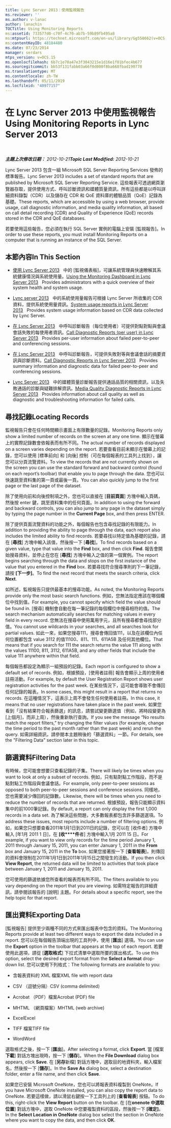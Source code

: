 ```yaml
---
title: Lync Server 2013：使用監視報告
ms.reviewer: ''
ms.author: v-lanac
author: lanachin
TOCTitle: Using Monitoring Reports
ms:assetid: 733577d0-c70f-4c70-ab7b-59b89fb495a8
ms:mtpsurl: https://technet.microsoft.com/en-us/library/Gg558662(v=OCS.15)
ms:contentKeyID: 48184480
ms.date: 07/23/2014
manager: serdars
mtps_version: v=OCS.15
ms.openlocfilehash: 6b7c1e70a47e3f3043215e1d16e1f01bfec4b677
ms.sourcegitcommit: bb53f131fabb03a66f0d000f8ba668fbad190778
ms.translationtype: MT
ms.contentlocale: zh-TW
ms.lasthandoff: 05/11/2019
ms.locfileid: "40977157"
---
```

<div data-xmlns="http://www.w3.org/1999/xhtml">

<div class="topic" data-xmlns="http://www.w3.org/1999/xhtml" data-msxsl="urn:schemas-microsoft-com:xslt" data-cs="http://msdn.microsoft.com/en-us/">

<div data-asp="http://msdn2.microsoft.com/asp">

# <a name="using-monitoring-reports-in-lync-server-2013"></a><span data-ttu-id="72408-102">在 Lync Server 2013 中使用監視報告</span><span class="sxs-lookup"><span data-stu-id="72408-102">Using Monitoring Reports in Lync Server 2013</span></span>

</div>

<div id="mainSection">

<div id="mainBody">

<span> </span>

<span data-ttu-id="72408-103">_**主題上次修改日期：** 2012-10-21_</span><span class="sxs-lookup"><span data-stu-id="72408-103">_**Topic Last Modified:** 2012-10-21_</span></span>

<span data-ttu-id="72408-104">Lync Server 2013 包含一組 Microsoft SQL Server Reporting Services 發佈的標準報告。</span><span class="sxs-lookup"><span data-stu-id="72408-104">Lync Server 2013 includes a set of standard reports that are published by Microsoft SQL Server Reporting Service.</span></span> <span data-ttu-id="72408-105">這些報表可透過網頁瀏覽器存取，提供使用方式、呼叫診斷資訊和媒體質量資訊，所有這些都是以呼叫詳細資料錄製（CDR）以及儲存在 CDR 和 QoE 資料庫的體驗品質（QoE）記錄為基礎。</span><span class="sxs-lookup"><span data-stu-id="72408-105">These reports, which are accessible by using a web browser, provide usage, call diagnostic information, and media quality information, all based on call detail recording (CDR) and Quality of Experience (QoE) records stored in the CDR and QoE databases.</span></span>

<span data-ttu-id="72408-106">若要使用這些報告，您必須在執行 SQL Server 實例的電腦上安裝 [監視報告]。</span><span class="sxs-lookup"><span data-stu-id="72408-106">In order to use these reports, you must install Monitoring Reports on a computer that is running an instance of the SQL Server.</span></span>

<div>

## <a name="in-this-section"></a><span data-ttu-id="72408-107">本節內容</span><span class="sxs-lookup"><span data-stu-id="72408-107">In This Section</span></span>

  - <span data-ttu-id="72408-108">[使用 Lync Server 2013](lync-server-2013-using-the-monitoring-dashboard.md)   中的 [監視儀表板]，可讓系統管理員快速瞭解其系統健康情況與系統使用量。</span><span class="sxs-lookup"><span data-stu-id="72408-108">[Using the Monitoring Dashboard in Lync Server 2013](lync-server-2013-using-the-monitoring-dashboard.md)   Provides administrators with a quick overview of their system health and system usage.</span></span>

  - <span data-ttu-id="72408-109">[Lync server 2013](lync-server-2013-system-usage-reports.md)   中的系統使用量報告可根據 Lync Server 所收集的 CDR 資料，提供系統使用量資訊。</span><span class="sxs-lookup"><span data-stu-id="72408-109">[System usage reports in Lync Server 2013](lync-server-2013-system-usage-reports.md)   Provides system usage information based on CDR data collected by Lync Server.</span></span>

  - <span data-ttu-id="72408-110">[在 Lync Server 2013](lync-server-2013-call-diagnostic-reports-per-user.md)   中呼叫診斷報告（每位使用者）可提供對點對點與會議會話失敗的每使用者資訊。</span><span class="sxs-lookup"><span data-stu-id="72408-110">[Call Diagnostic Reports (per user) in Lync Server 2013](lync-server-2013-call-diagnostic-reports-per-user.md)   Provides per-user information about failed peer-to-peer and conferencing sessions.</span></span>

  - <span data-ttu-id="72408-111">[在 Lync Server 2013](lync-server-2013-call-diagnostic-reports.md)   中呼叫診斷報告，可提供失敗對等與會議會話的摘要資訊與診斷資料。</span><span class="sxs-lookup"><span data-stu-id="72408-111">[Call Diagnostic Reports in Lync Server 2013](lync-server-2013-call-diagnostic-reports.md)   Provides summary information and diagnostic data for failed peer-to-peer and conferencing sessions.</span></span>

  - <span data-ttu-id="72408-112">[Lync Server 2013](lync-server-2013-media-quality-diagnostic-reports.md)   中的媒體質量診斷報告提供通話品質的相關資訊，以及失敗通話的診斷與疑難排解資訊。</span><span class="sxs-lookup"><span data-stu-id="72408-112">[Media Quality Diagnostic Reports in Lync Server 2013](lync-server-2013-media-quality-diagnostic-reports.md)   Provides information about call quality as well as diagnostic and troubleshooting information for failed calls.</span></span>

</div>

<div>

## <a name="locating-records"></a><span data-ttu-id="72408-113">尋找記錄</span><span class="sxs-lookup"><span data-stu-id="72408-113">Locating Records</span></span>

<span data-ttu-id="72408-114">監視報告只會在任何時間顯示畫面上有限數量的記錄。</span><span class="sxs-lookup"><span data-stu-id="72408-114">Monitoring Reports only show a limited number of records on the screen at any one time.</span></span> <span data-ttu-id="72408-115">顯示在螢幕上的實際記錄數會依報表而有所不同。</span><span class="sxs-lookup"><span data-stu-id="72408-115">The actual number of records displayed on a screen varies depending on the report.</span></span> <span data-ttu-id="72408-116">若要查看目前未顯示在螢幕上的記錄，您可以使用 [標準前向] 和 [向後] 控制（可在每個報表的工具列上找到），讓您可以分頁流覽資料。</span><span class="sxs-lookup"><span data-stu-id="72408-116">To view the records that are not currently shown on the screen you can use the standard forward and backward control (found on each report’s toolbar) that enable you to page through the data.</span></span> <span data-ttu-id="72408-117">您也可以快速跳至資料集的第一頁或最後一頁。</span><span class="sxs-lookup"><span data-stu-id="72408-117">You can also quickly jump to the first page or the last page of the dataset.</span></span>

<span data-ttu-id="72408-118">除了使用向前和向後控制項之外，您也可以直接在 [**目前頁面**] 方塊中輸入頁碼，然後按 enter 鍵，跳至資料集中的任何頁面。</span><span class="sxs-lookup"><span data-stu-id="72408-118">In addition to using the forward and backward controls, you can also jump to any page in the dataset simply by typing the page number in the **Current Page** box, and then press ENTER.</span></span>

<span data-ttu-id="72408-119">除了提供頁面流覽資料的功能之外，每個報告也包含尋找記錄的有限能力。</span><span class="sxs-lookup"><span data-stu-id="72408-119">In addition to providing the ability to page through the data, each report also includes the limited ability to find records.</span></span> <span data-ttu-id="72408-120">若要尋找以特定值為基礎的記錄，請在 [**尋找**] 方塊中輸入該值，然後按一下 [**尋找**]。</span><span class="sxs-lookup"><span data-stu-id="72408-120">To find records based on a given value, type that value into the **Find** box, and then click **Find**.</span></span> <span data-ttu-id="72408-121">報告會開始搜尋資料，並停止在您在 [**尋找**] 方塊中輸入之值的第一個實例。</span><span class="sxs-lookup"><span data-stu-id="72408-121">The report begins searching through the data and stops on the first instance of the value that you entered in the **Find** box.</span></span> <span data-ttu-id="72408-122">若要尋找符合搜尋準則的下一筆記錄，請按 **[下一步]**。</span><span class="sxs-lookup"><span data-stu-id="72408-122">To find the next record that meets the search criteria, click **Next**.</span></span>

<span data-ttu-id="72408-123">如所述，監視報告只提供最基本的搜尋功能。</span><span class="sxs-lookup"><span data-stu-id="72408-123">As noted, the Monitoring Reports provide only the most basic search functions.</span></span> <span data-ttu-id="72408-124">例如，您無法指定應該在哪個欄位中找到值。</span><span class="sxs-lookup"><span data-stu-id="72408-124">For example, you cannot specify which field the value should be found in.</span></span> <span data-ttu-id="72408-125">[搜尋] 機制會自動在每一筆記錄的每個欄位中搜尋相符的值。</span><span class="sxs-lookup"><span data-stu-id="72408-125">The search mechanism automatically searches for matching values in every field in every record.</span></span> <span data-ttu-id="72408-126">您無法在搜尋中使用萬用字元，且所有搜尋都會尋找部分值。</span><span class="sxs-lookup"><span data-stu-id="72408-126">You cannot use wildcards in your searches, and all searches look for partial values.</span></span> <span data-ttu-id="72408-127">如此一來，如果您搜尋111，搜尋會傳回值111，以及在該欄位內任何位置都包含 value 3112 的值11100、811、111、611A5B 及任何其他欄位。</span><span class="sxs-lookup"><span data-stu-id="72408-127">That means that if you search for 111 the search returns the value 111 along with the values 11100, 811, 3112, 611A5B, and any other fields that include the value 111 anywhere within that field.</span></span>

<span data-ttu-id="72408-128">每個報告都設定為顯示一組預設的記錄。</span><span class="sxs-lookup"><span data-stu-id="72408-128">Each report is configured to show a default set of records.</span></span> <span data-ttu-id="72408-129">例如，根據預設，[使用者註冊] 報告會顯示上周的使用者註冊活動。</span><span class="sxs-lookup"><span data-stu-id="72408-129">For example, by default the User Registration Report shows user registration activities for the past week.</span></span> <span data-ttu-id="72408-130">在某些情況下，這可能會導致不會傳回任何記錄的報表。</span><span class="sxs-lookup"><span data-stu-id="72408-130">In some cases, this might result in a report that returns no records.</span></span> <span data-ttu-id="72408-131">在這種情況下，這表示上周不會發生任何使用者註冊。</span><span class="sxs-lookup"><span data-stu-id="72408-131">In this case, it means that no user registrations have taken place in the past week.</span></span> <span data-ttu-id="72408-132">如果您看到「沒有結果符合報表篩選」的訊息，請嘗試變更篩選值（例如，將時段變更為 [上個月]，而非上周），然後重新執行查詢。</span><span class="sxs-lookup"><span data-stu-id="72408-132">If you see the message “No results match the report filters,” try changing the filter values (for example, change the time period to the past month rather than the past week) and rerun the query.</span></span> <span data-ttu-id="72408-133">如需詳細資訊，請參閱本主題稍後的「篩選資料」一節。</span><span class="sxs-lookup"><span data-stu-id="72408-133">For details, see the "Filtering Data" section later in this topic.</span></span>

</div>

<div>

## <a name="filtering-data"></a><span data-ttu-id="72408-134">篩選資料</span><span class="sxs-lookup"><span data-stu-id="72408-134">Filtering Data</span></span>

<span data-ttu-id="72408-135">有時候，您可能會想要只查看記錄的子集。</span><span class="sxs-lookup"><span data-stu-id="72408-135">There will likely be times when you want to look at only a subset of records.</span></span> <span data-ttu-id="72408-136">例如，只有點對點工作階段，而不是點對點工作階段與會議會話。</span><span class="sxs-lookup"><span data-stu-id="72408-136">For example, only peer-to-peer sessions as opposed to both peer-to-peer sessions and conference sessions.</span></span> <span data-ttu-id="72408-137">同樣地，您也需要減少傳回的記錄數。</span><span class="sxs-lookup"><span data-stu-id="72408-137">Likewise, there will be times when you need to reduce the number of records that are returned.</span></span> <span data-ttu-id="72408-138">根據預設，報告只能顯示資料集中的前1000筆記錄。</span><span class="sxs-lookup"><span data-stu-id="72408-138">By default, a report can only display the first 1,000 records in a data set.</span></span> <span data-ttu-id="72408-139">為了解決這些問題，大多數報表都包含許多篩選選項。</span><span class="sxs-lookup"><span data-stu-id="72408-139">To address these issues, most reports include a number of filtering options.</span></span> <span data-ttu-id="72408-140">例如，如果您只想要查看2011年1月1日到2011日的記錄，您可以在 [收件者] 方塊中輸入 [年1月 2011 1 日]，在 **[收\*\*\*\*件**者] 方塊中輸入1月 2011 15 日。</span><span class="sxs-lookup"><span data-stu-id="72408-140">For example, if you want to view only records for the time period January 1, 2011 through January 15, 2011, you can enter January 1, 2011 in the **From** box and January 15, 2011 in the **To** box.</span></span> <span data-ttu-id="72408-141">如果您接著按一下 [**查看報表**]，則傳回的資料會限制在2011年1月1日到2011年1月15日之間發生的活動。</span><span class="sxs-lookup"><span data-stu-id="72408-141">If you then click **View Report**, the returned data will be limited to activities that took place between January 1, 2011 and January 15, 2011.</span></span>

<span data-ttu-id="72408-142">您可使用的篩選依據您所查看的報表而有所不同。</span><span class="sxs-lookup"><span data-stu-id="72408-142">The filters available to you vary depending on the report that you are viewing.</span></span> <span data-ttu-id="72408-143">如需特定報告的詳細資訊，請參閱該報告的 [說明] 主題。</span><span class="sxs-lookup"><span data-stu-id="72408-143">For details about a specific report, see the help topic for that report.</span></span>

</div>

<div>

## <a name="exporting-data"></a><span data-ttu-id="72408-144">匯出資料</span><span class="sxs-lookup"><span data-stu-id="72408-144">Exporting Data</span></span>

<span data-ttu-id="72408-145">[監視報告] 提供至少兩種不同的方式來匯出報表中包含的資料。</span><span class="sxs-lookup"><span data-stu-id="72408-145">The Monitoring Reports provide at least two different ways to export the data included in a report.</span></span> <span data-ttu-id="72408-146">您可以在每個報告頂端出現的工具列中，使用 [**匯出**] 選項。</span><span class="sxs-lookup"><span data-stu-id="72408-146">You can use the **Export** option in the toolbar that appears at the top of each report.</span></span> <span data-ttu-id="72408-147">若要使用此選項，請從 [**選取格式**] 下拉式清單中選取所要的匯出格式。</span><span class="sxs-lookup"><span data-stu-id="72408-147">To use this option, select the desired export format from the **Select a format** drop-down list.</span></span> <span data-ttu-id="72408-148">您可以使用下列格式：</span><span class="sxs-lookup"><span data-stu-id="72408-148">The following formats are available to you:</span></span>

  - <span data-ttu-id="72408-149">含報表資料的 XML 檔案</span><span class="sxs-lookup"><span data-stu-id="72408-149">XML file with report data</span></span>

  - <span data-ttu-id="72408-150">CSV （逗號分隔）</span><span class="sxs-lookup"><span data-stu-id="72408-150">CSV (comma delimited)</span></span>

  - <span data-ttu-id="72408-151">Acrobat （PDF）檔案</span><span class="sxs-lookup"><span data-stu-id="72408-151">Acrobat (PDF) file</span></span>

  - <span data-ttu-id="72408-152">MHTML （網頁檔案）</span><span class="sxs-lookup"><span data-stu-id="72408-152">MHTML (web archive)</span></span>

  - <span data-ttu-id="72408-153">Excel</span><span class="sxs-lookup"><span data-stu-id="72408-153">Excel</span></span>

  - <span data-ttu-id="72408-154">TIFF 檔案</span><span class="sxs-lookup"><span data-stu-id="72408-154">TIFF file</span></span>

  - <span data-ttu-id="72408-155">Word</span><span class="sxs-lookup"><span data-stu-id="72408-155">Word</span></span>

<span data-ttu-id="72408-156">選取格式之後，按一下 [**匯出**]。</span><span class="sxs-lookup"><span data-stu-id="72408-156">After selecting a format, click **Export**.</span></span> <span data-ttu-id="72408-157">當 [檔案**下載**] 對話方塊出現時，按一下 [**儲存**]。</span><span class="sxs-lookup"><span data-stu-id="72408-157">When the **File Download** dialog box appears, click **Save**.</span></span> <span data-ttu-id="72408-158">在 [**另存**新檔] 對話方塊中，選取目的地資料夾，輸入檔案名，然後按一下 [**儲存**]。</span><span class="sxs-lookup"><span data-stu-id="72408-158">In the **Save As** dialog box, select a destination folder, enter a file name, and then click **Save**.</span></span>

<span data-ttu-id="72408-159">如果您已安裝 Microsoft OneNote，您也可以將報表資料複製到 OneNote。</span><span class="sxs-lookup"><span data-stu-id="72408-159">If you have Microsoft OneNote installed, you can also copy the report data to OneNote.</span></span> <span data-ttu-id="72408-160">若要這樣做，請以滑鼠右鍵按一下工具列上的 [**查看報表**] 按鈕。</span><span class="sxs-lookup"><span data-stu-id="72408-160">To do this, right-click the **View Report** button on the toolbar.</span></span> <span data-ttu-id="72408-161">在 [在**onenote 中選取位置**] 對話方塊中，選取 OneNote 中您要複製資料的區段，然後按一下 **[確定]**。</span><span class="sxs-lookup"><span data-stu-id="72408-161">In the **Select Location in OneNote** dialog box select the section in OneNote where you want to copy the data, and then click **OK**.</span></span>

</div>

</div>

<span> </span>

</div>

</div>

</div>

